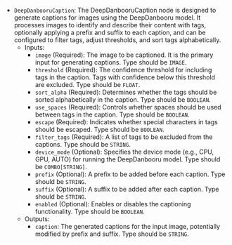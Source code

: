 - `DeepDanbooruCaption`: The DeepDanbooruCaption node is designed to generate captions for images using the DeepDanbooru model. It processes images to identify and describe their content with tags, optionally applying a prefix and suffix to each caption, and can be configured to filter tags, adjust thresholds, and sort tags alphabetically.
    - Inputs:
        - `image` (Required): The image to be captioned. It is the primary input for generating captions. Type should be `IMAGE`.
        - `threshold` (Required): The confidence threshold for including tags in the caption. Tags with confidence below this threshold are excluded. Type should be `FLOAT`.
        - `sort_alpha` (Required): Determines whether the tags should be sorted alphabetically in the caption. Type should be `BOOLEAN`.
        - `use_spaces` (Required): Controls whether spaces should be used between tags in the caption. Type should be `BOOLEAN`.
        - `escape` (Required): Indicates whether special characters in tags should be escaped. Type should be `BOOLEAN`.
        - `filter_tags` (Required): A list of tags to be excluded from the captions. Type should be `STRING`.
        - `device_mode` (Optional): Specifies the device mode (e.g., CPU, GPU, AUTO) for running the DeepDanbooru model. Type should be `COMBO[STRING]`.
        - `prefix` (Optional): A prefix to be added before each caption. Type should be `STRING`.
        - `suffix` (Optional): A suffix to be added after each caption. Type should be `STRING`.
        - `enabled` (Optional): Enables or disables the captioning functionality. Type should be `BOOLEAN`.
    - Outputs:
        - `caption`: The generated captions for the input image, potentially modified by prefix and suffix. Type should be `STRING`.
